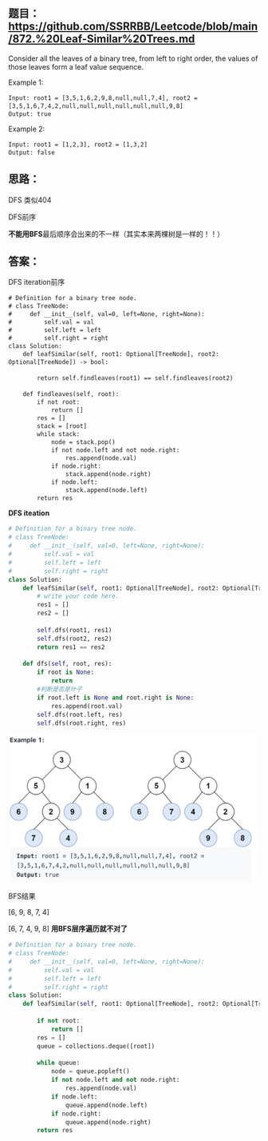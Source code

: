 ## 题目：https://github.com/SSRRBB/Leetcode/blob/main/872.%20Leaf-Similar%20Trees.md

Consider all the leaves of a binary tree, from left to right order, the values of those leaves form a leaf value sequence.

Example 1:
```
Input: root1 = [3,5,1,6,2,9,8,null,null,7,4], root2 = [3,5,1,6,7,4,2,null,null,null,null,null,null,9,8]
Output: true
```
Example 2:
```
Input: root1 = [1,2,3], root2 = [1,3,2]
Output: false
```

## 思路：
DFS 类似404

DFS前序

**不能用BFS**最后顺序会出来的不一样（其实本来两棵树是一样的！！）

## 答案：
DFS iteration前序
```
# Definition for a binary tree node.
# class TreeNode:
#     def __init__(self, val=0, left=None, right=None):
#         self.val = val
#         self.left = left
#         self.right = right
class Solution:
    def leafSimilar(self, root1: Optional[TreeNode], root2: Optional[TreeNode]) -> bool:
        
        return self.findleaves(root1) == self.findleaves(root2)
        
    def findleaves(self, root):
        if not root:
            return []
        res = []
        stack = [root]
        while stack:
            node = stack.pop()
            if not node.left and not node.right:
                res.append(node.val)
            if node.right:
                stack.append(node.right)
            if node.left:
                stack.append(node.left)
        return res
```
**DFS iteation**
```python
# Definition for a binary tree node.
# class TreeNode:
#     def __init__(self, val=0, left=None, right=None):
#         self.val = val
#         self.left = left
#         self.right = right
class Solution:
    def leafSimilar(self, root1: Optional[TreeNode], root2: Optional[TreeNode]) -> bool:
        # write your code here.
        res1 = []
        res2 = []

        self.dfs(root1, res1)
        self.dfs(root2, res2)
        return res1 == res2

    def dfs(self, root, res):
        if root is None:
            return
        #判断是否是叶子
        if root.left is None and root.right is None:
            res.append(root.val)
        self.dfs(root.left, res)
        self.dfs(root.right, res)
```
![a](https://github.com/SSRRBB/Leetcode/blob/main/Images/353.png)

BFS结果

[6, 9, 8, 7, 4]

[6, 7, 4, 9, 8]
**用BFS层序遍历就不对了**
```python
# Definition for a binary tree node.
# class TreeNode:
#     def __init__(self, val=0, left=None, right=None):
#         self.val = val
#         self.left = left
#         self.right = right
class Solution:
    def leafSimilar(self, root1: Optional[TreeNode], root2: Optional[TreeNode]) -> bool:
              
        if not root:
            return []
        res = []
        queue = collections.deque([root])
        
        while queue:
            node = queue.popleft()
            if not node.left and not node.right:
                res.append(node.val)
            if node.left:
                queue.append(node.left)
            if node.right:
                queue.append(node.right)
        return res 

```
